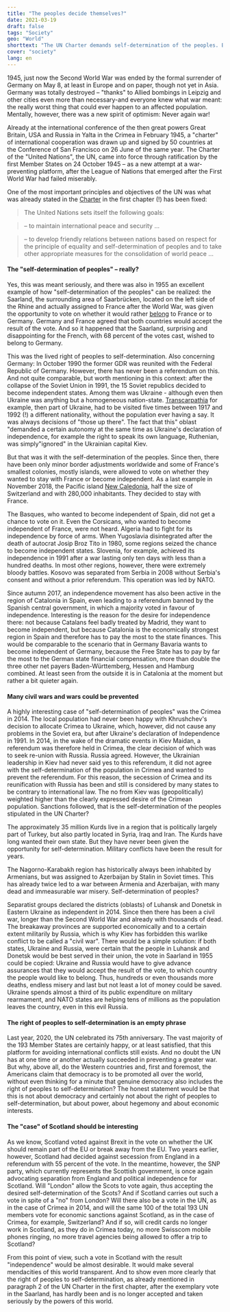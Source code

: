 ```yaml
---
title: "The peoples decide themselves?"
date: 2021-03-19
draft: false
tags: "Society"
geo: "World"
shorttext: "The UN Charter demands self-determination of the peoples. But there are very few examples where governments have made this possible."
cover: "society"
lang: en
---
```


1945, just now the Second World War was ended by the formal surrender of Germany on May 8, at least in Europe and on paper, though not yet in Asia.  Germany was totally destroyed – "thanks" to Allied bombings in Leipzig and other cities even more than necessary-and everyone knew what war meant: the really worst thing that could ever happen to an affected population. Mentally, however, there was a new spirit of optimism: Never again war!

Already at the international conference of the then great powers Great Britain, USA and Russia in Yalta in the Crimea in February 1945, a "charter" of international cooperation was drawn up and signed by 50 countries at the Conference of San Francisco on 26 June of the same year.  The Charter of the "United Nations", the UN, came into force through ratification by the first Member States on 24 October 1945 – as a new attempt at a war-preventing platform, after the League of Nations that emerged after the First World War had failed miserably.  

One of the most important principles and objectives of the UN was what was already stated in the [Charter](https://www.un.org/en/sections/un-charter/un-charter-full-text/index.html "UN Charter") in the first chapter (!) has been fixed:

> The United Nations sets itself the following goals:

> – to maintain international peace and security ... 

> – to develop friendly relations between nations based on respect for the principle of equality and self-determination of peoples and to take other appropriate measures for the consolidation of world peace ...

#### The "self-determination of peoples" – really?

Yes, this was meant seriously, and there was also in 1955 an excellent example of how "self-determination of the peoples" can be realized: the Saarland, the surrounding area of Saarbrücken, located on the left side of the Rhine and actually assigned to France after the World War, was given the opportunity to vote on whether it would rather [belong](http://www.verfassungen.de/saar/vertrag56.htm "Vertrag zwischen der Bundesrepublik Deutschland und der Französischen Republik zur Regelung der Saarfrage") to France or to Germany. Germany and France agreed that both countries would accept the result of the vote. And so it happened that the Saarland, surprising and disappointing for the French, with 68 percent of the votes cast, wished to belong to Germany.

This was the lived right of peoples to self-determination. Also concerning Germany: In October 1990 the former GDR was reunited with the Federal Republic of Germany. However, there has never been a referendum on this. And not quite comparable, but worth mentioning in this context: after the collapse of the Soviet Union in 1991, the 15 Soviet republics decided to become independent states. Among them was Ukraine - although even then Ukraine was anything but a homogeneous nation-state. [Transcarpathia](/static/downloads/Gazette_41TranskarpatienSenkrecht-Kopie.pdf "Europa und der wiederauffl ammende Nationalismus") for example, then part of Ukraine, had to be visited five times between 1917 and 1992 (!) a different nationality, without the population ever having a say. It was always decisions of "those up there". The fact that this" oblast "demanded a certain autonomy at the same time as Ukraine's declaration of independence, for example the right to speak its own language, Ruthenian, was simply"ignored" in the Ukrainian capital Kiev.

But that was it with the self-determination of the peoples. Since then, there have been only minor border adjustments worldwide and some of France's smallest colonies, mostly islands, were allowed to vote on whether they wanted to stay with France or become independent. As a last example in November 2018, the Pacific island [New Caledonia](http://www.pireport.org/articles/2016/11/07/new-caledonia-french-leaders-look-finalize-plans-2018-referendum "New Caledonia, French Leaders Look To Finalize Plans For 2018 Referendum"), half the size of Switzerland and with 280,000 inhabitants. They decided to stay with France.

The Basques, who wanted to become independent of Spain, did not get a chance to vote on it. Even the Corsicans, who wanted to become independent of France, were not heard. Algeria had to fight for its independence by force of arms. When Yugoslavia disintegrated after the death of autocrat Josip Broz Tito in 1980, some regions seized the chance to become independent states. Slovenia, for example, achieved its independence in 1991 after a war lasting only ten days with less than a hundred deaths. In most other regions, however, there were extremely bloody battles. Kosovo was separated from Serbia in 2008 without Serbia's consent and without a prior referendum. This operation was led by NATO.

Since autumn 2017, an independence movement has also been active in the region of Catalonia in Spain, even leading to a referendum banned by the Spanish central government, in which a majority voted in favour of independence. Interesting is the reason for the desire for independence there: not because Catalans feel badly treated by Madrid, they want to become independent, but because Catalonia is the economically strongest region in Spain and therefore has to pay the most to the state finances. This would be comparable to the scenario that in Germany Bavaria wants to become independent of Germany, because the Free State has to pay by far the most to the German state financial compensation, more than double the three other net payers Baden-Württemberg, Hessen and Hamburg combined. At least seen from the outside it is in Catalonia at the moment but rather a bit quieter again.

#### Many civil wars and wars could be prevented 

A highly interesting case of "self-determination of peoples" was the Crimea in 2014. The local population had never been happy with Khrushchev's decision to allocate Crimea to Ukraine, which, however, did not cause any problems in the Soviet era, but after Ukraine's declaration of Independence in 1991. In 2014, in the wake of the dramatic events in Kiev Maidan, a referendum was therefore held in Crimea, the clear decision of which was to seek re-union with Russia. Russia agreed. However, the Ukrainian leadership in Kiev had never said yes to this referendum, it did not agree with the self-determination of the population in Crimea and wanted to prevent the referendum. For this reason, the secession of Crimea and its reunification with Russia has been and still is considered by many states to be contrary to international law. The no from Kiev was (geopolitically) weighted higher than the clearly expressed desire of the Crimean population. Sanctions followed, that is the self-determination of the peoples stipulated in the UN Charter?

The approximately 35 million Kurds live in a region that is politically largely part of Turkey, but also partly located in Syria, Iraq and Iran. The Kurds have long wanted their own state. But they have never been given the opportunity for self-determination. Military conflicts have been the result for years.

The Nagorno-Karabakh region has historically always been inhabited by Armenians, but was assigned to Azerbaijan by Stalin in Soviet times. This has already twice led to a war between Armenia and Azerbaijan, with many dead and immeasurable war misery. Self-determination of peoples?

Separatist groups declared the districts (oblasts) of Luhansk and Donetsk in Eastern Ukraine as independent in 2014. Since then there has been a civil war, longer than the Second World War and already with thousands of dead. The breakaway provinces are supported economically and to a certain extent militarily by Russia, which is why Kiev has forbidden this warlike conflict to be called a "civil war". There would be a simple solution: if both states, Ukraine and Russia, were certain that the people in Luhansk and Donetsk would be best served in their union, the vote in Saarland in 1955 could be copied: Ukraine and Russia would have to give advance assurances that they would accept the result of the vote, to which country the people would like to belong. Thus, hundreds or even thousands more deaths, endless misery and last but not least a lot of money could be saved. Ukraine spends almost a third of its public expenditure on military rearmament, and NATO states are helping tens of millions as the population leaves the country, even in this evil Russia.

#### The right of peoples to self-determination is an empty phrase

Last year, 2020, the UN celebrated its 75th anniversary. The vast majority of the 193 Member States are certainly happy, or at least satisfied, that this platform for avoiding international conflicts still exists. And no doubt the UN has at one time or another actually succeeded in preventing a greater war. But why, above all, do the Western countries and, first and foremost, the Americans claim that democracy is to be promoted all over the world, without even thinking for a minute that genuine democracy also includes the right of peoples to self-determination? The honest statement would be that this is not about democracy and certainly not about the right of peoples to self-determination, but about power, about hegemony and about economic interests.

#### The "case" of Scotland should be interesting

As we know, Scotland voted against Brexit in the vote on whether the UK should remain part of the EU or break away from the EU. Two years earlier, however, Scotland had decided against secession from England in a referendum with 55 percent of the vote. In the meantime, however, the SNP party, which currently represents the Scottish government, is once again advocating separation from England and political independence for Scotland. Will "London" allow the Scots to vote again, thus accepting the desired self-determination of the Scots? And if Scotland carries out such a vote in spite of a "no" from London? Will there also be a vote in the UN, as in the case of Crimea in 2014, and will the same 100 of the total 193 UN members vote for economic sanctions against Scotland, as in the case of Crimea, for example, Switzerland? And if so, will credit cards no longer work in Scotland, as they do in Crimea today, no more Swisscom mobile phones ringing, no more travel agencies being allowed to offer a trip to Scotland?

From this point of view, such a vote in Scotland with the result "independence" would be almost desirable. It would make several mendacities of this world transparent. And to show even more clearly that the right of peoples to self-determination, as already mentioned in paragraph 2 of the UN Charter in the first chapter, after the exemplary vote in the Saarland, has hardly been and is no longer accepted and taken seriously by the powers of this world.
